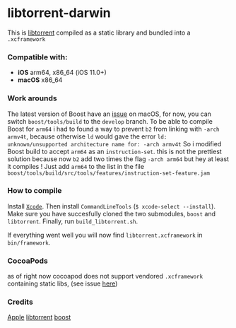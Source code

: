 # libtorrent-darwin

This is [libtorrent](https://www.libtorrent.org/) compiled as a static library and bundled into a `.xcframework`

### Compatible with:
- __iOS__ arm64, x86_64 (iOS 11.0+)
- __macOS__ x86_64

### Work arounds

The latest version of Boost have an [issue](https://trac.macports.org/ticket/60287) on macOS, for now, you can switch `boost/tools/build` to the `develop` branch.
To be able to compile Boost for `arm64` i had to found a way to prevent `b2` from linking with `-arch armv4t`, because otherwise `ld` would gave the error `ld: unknown/unsupported architecture name for: -arch armv4t`
So i modified Boost build to accept `arm64` as an `instruction-set`. this is not the prettiest solution because now `b2` add two times the flag `-arch arm64` but hey at least it compiles !
Just add `arm64` to the list in the file `boost/tools/build/src/tools/features/instruction-set-feature.jam`

### How to compile

Install [`Xcode`](https://apps.apple.com/app/xcode/id497799835).
Then install `CommandLineTools` (`$ xcode-select --install`).
Make sure you have succesfully cloned the two submodules, `boost` and `libtorrent`.
Finally, run `build_libtorrent.sh`.

If everything went well you will now find `libtorrent.xcframework` in `bin/framework`. 

### CocoaPods

as of right now cocoapod does not support vendored `.xcframework` containing static libs, (see issue [here](https://github.com/CocoaPods/CocoaPods/issues/9528))

### Credits

[Apple](https://www.apple.com/)
[libtorrent](https://www.libtorrent.org/)
[boost](https://www.boost.org/)

